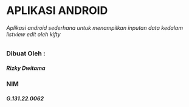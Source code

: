 # APLIKASI ANDROID
###### Aplikasi android sederhana untuk menampilkan inputan data kedalam listview edit oleh kifty
  
### Dibuat Oleh : 
##### Rizky Dwitama
### NIM
##### G.131.22.0062